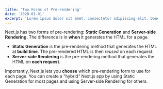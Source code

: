 ```yaml
---
title: 'Two Forms of Pre-rendering'
date: '2020-01-01'
excerpt: 'Lorem ipsum dolor sit amet, consectetur adipiscing elit. Donec diam lacus, feugiat sed nibh et, efficitur tempor ligula. Donec pellentesque dictum ipsum, sed hendrerit sapien facilisis a. Cras sit amet dapibus felis, vitae sollicitudin justo. Quisque lacinia dapibus orci id varius. Nullam non convallis ante.'
---
```


Next.js has two forms of pre-rendering: **Static Generation** and **Server-side Rendering**. The difference is in **when** it generates the HTML for a page.

- **Static Generation** is the pre-rendering method that generates the HTML at **build time**. The pre-rendered HTML is then _reused_ on each request.
- **Server-side Rendering** is the pre-rendering method that generates the HTML on **each request**.

Importantly, Next.js lets you **choose** which pre-rendering form to use for each page. You can create a "hybrid" Next.js app by using Static Generation for most pages and using Server-side Rendering for others.

